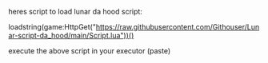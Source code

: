 heres script to load lunar da hood script:

loadstring(game:HttpGet("https://raw.githubusercontent.com/Githouser/Lunar-script-da_hood/main/Script.lua"))()

execute the above script in your executor (paste)
